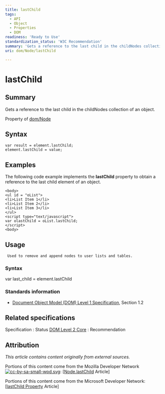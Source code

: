 ```yaml
---
title: lastChild
tags:
  - API
  - Object
  - Properties
  - DOM
readiness: 'Ready to Use'
standardization_status: 'W3C Recommendation'
summary: 'Gets a reference to the last child in the childNodes collection of an object. '
uri: dom/Node/lastChild

---
```

# lastChild

## Summary

Gets a reference to the last child in the childNodes collection of an object.

<span data-meta="applies_to" data-type="key">Property of <span data-type="value">[dom/Node](/dom/Node)</span></span>

## Syntax

``` {.js}
var result = element.lastChild;
element.lastChild = value;
```

## Examples

The following code example implements the **lastChild** property to obtain a reference to the last child element of an object.

    <body>
    <ul id = "oList">
    <li>List Item 1</li>
    <li>List Item 2</li>
    <li>List Item 3</li>
    </ul>
    <script type="text/javascript">
    var olastChild = oList.lastChild;
    </script>
    <body>

## Usage

     Used to remove and append nodes to user lists and tables.

### Syntax

var last\_child = element.lastChild

### Standards information

-   [Document Object Model (DOM) Level 1 Specification](http://go.microsoft.com/fwlink/p/?linkid=161725), Section 1.2

## Related specifications

Specification
:   Status
[DOM Level 2 Core](http://www.w3.org/TR/2000/REC-DOM-Level-2-Core-20001113/core.html#ID-61AD09FB)
:   Recommendation

## Attribution

*This article contains content originally from external sources.*

Portions of this content come from the Mozilla Developer Network [![cc-by-sa-small-wpd.svg](/assets/thumb/8/8c/cc-by-sa-small-wpd.svg/120px-cc-by-sa-small-wpd.svg.png)](http://creativecommons.org/licenses/by-sa/3.0/us/): [[Node.lastChild](https://developer.mozilla.org/en-US/docs/Web/API/Node.lastChild) Article]

Portions of this content come from the Microsoft Developer Network: [[lastChild Property](http://msdn.microsoft.com/en-us/library/ie/ms533943(v=vs.85).aspx) Article]

